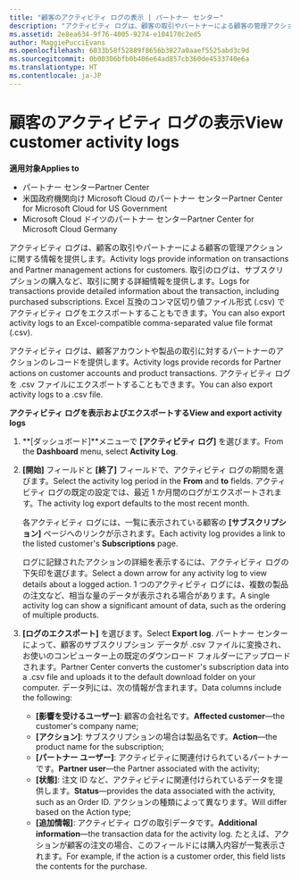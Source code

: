 ```yaml
---
title: "顧客のアクティビティ ログの表示 | パートナー センター"
description: "アクティビティ ログは、顧客の取引やパートナーによる顧客の管理アクションに関する情報を提供します。"
ms.assetid: 2e8ea634-9f76-4005-9274-e104170c2ed5
author: MaggiePucciEvans
ms.openlocfilehash: 6033b58f52889f8656b3827a0aaef5525abd3c9d
ms.sourcegitcommit: 0b00306bfb0b406e64ad857cb360de4533740e6a
ms.translationtype: HT
ms.contentlocale: ja-JP
---
```

# <a name="view-customer-activity-logs"></a><span data-ttu-id="d06a5-103">顧客のアクティビティ ログの表示</span><span class="sxs-lookup"><span data-stu-id="d06a5-103">View customer activity logs</span></span>

**<span data-ttu-id="d06a5-104">適用対象</span><span class="sxs-lookup"><span data-stu-id="d06a5-104">Applies to</span></span>**

-  <span data-ttu-id="d06a5-105">パートナー センター</span><span class="sxs-lookup"><span data-stu-id="d06a5-105">Partner Center</span></span>
-  <span data-ttu-id="d06a5-106">米国政府機関向け Microsoft Cloud のパートナー センター</span><span class="sxs-lookup"><span data-stu-id="d06a5-106">Partner Center for Microsoft Cloud for US Government</span></span>
-  <span data-ttu-id="d06a5-107">Microsoft Cloud ドイツのパートナー センター</span><span class="sxs-lookup"><span data-stu-id="d06a5-107">Partner Center for Microsoft Cloud Germany</span></span>


<span data-ttu-id="d06a5-108">アクティビティ ログは、顧客の取引やパートナーによる顧客の管理アクションに関する情報を提供します。</span><span class="sxs-lookup"><span data-stu-id="d06a5-108">Activity logs provide information on transactions and Partner management actions for customers.</span></span> <span data-ttu-id="d06a5-109">取引のログは、サブスクリプションの購入など、取引に関する詳細情報を提供します。</span><span class="sxs-lookup"><span data-stu-id="d06a5-109">Logs for transactions provide detailed information about the transaction, including purchased subscriptions.</span></span> <span data-ttu-id="d06a5-110">Excel 互換のコンマ区切り値ファイル形式 (.csv) でアクティビティ ログをエクスポートすることもできます。</span><span class="sxs-lookup"><span data-stu-id="d06a5-110">You can also export activity logs to an Excel-compatible comma-separated value file format (.csv).</span></span>

<span data-ttu-id="d06a5-111">アクティビティ ログは、顧客アカウントや製品の取引に対するパートナーのアクションのレコードを提供します。</span><span class="sxs-lookup"><span data-stu-id="d06a5-111">Activity logs provide records for Partner actions on customer accounts and product transactions.</span></span> <span data-ttu-id="d06a5-112">アクティビティ ログを .csv ファイルにエクスポートすることもできます。</span><span class="sxs-lookup"><span data-stu-id="d06a5-112">You can also export activity logs to a .csv file.</span></span>

**<span data-ttu-id="d06a5-113">アクティビティ ログを表示およびエクスポートする</span><span class="sxs-lookup"><span data-stu-id="d06a5-113">View and export activity logs</span></span>**

1.  <span data-ttu-id="d06a5-114">**[ダッシュボード]**メニューで **[アクティビティ ログ]** を選びます。</span><span class="sxs-lookup"><span data-stu-id="d06a5-114">From the **Dashboard** menu, select **Activity Log**.</span></span>
2.  <span data-ttu-id="d06a5-115">**[開始]** フィールドと **[終了]** フィールドで、アクティビティ ログの期間を選びます。</span><span class="sxs-lookup"><span data-stu-id="d06a5-115">Select the activity log period in the **From** and **to** fields.</span></span> <span data-ttu-id="d06a5-116">アクティビティ ログの既定の設定では、最近 1 か月間のログがエクスポートされます。</span><span class="sxs-lookup"><span data-stu-id="d06a5-116">The activity log export defaults to the most recent month.</span></span>

    <span data-ttu-id="d06a5-117">各アクティビティ ログには、一覧に表示されている顧客の **[サブスクリプション]** ページへのリンクが示されます。</span><span class="sxs-lookup"><span data-stu-id="d06a5-117">Each activity log provides a link to the listed customer's **Subscriptions** page.</span></span>

    <span data-ttu-id="d06a5-118">ログに記録されたアクションの詳細を表示するには、アクティビティ ログの下矢印を選びます。</span><span class="sxs-lookup"><span data-stu-id="d06a5-118">Select a down arrow for any activity log to view details about a logged action.</span></span> <span data-ttu-id="d06a5-119">1 つのアクティビティ ログには、複数の製品の注文など、相当な量のデータが表示される場合があります。</span><span class="sxs-lookup"><span data-stu-id="d06a5-119">A single activity log can show a significant amount of data, such as the ordering of multiple products.</span></span>

3.  <span data-ttu-id="d06a5-120">**[ログのエクスポート]** を選びます。</span><span class="sxs-lookup"><span data-stu-id="d06a5-120">Select **Export log**.</span></span> <span data-ttu-id="d06a5-121">パートナー センターによって、顧客のサブスクリプション データが .csv ファイルに変換され、お使いのコンピューター上の既定のダウンロード フォルダーにアップロードされます。</span><span class="sxs-lookup"><span data-stu-id="d06a5-121">Partner Center converts the customer's subscription data into a .csv file and uploads it to the default download folder on your computer.</span></span> <span data-ttu-id="d06a5-122">データ列には、次の情報が含まれます。</span><span class="sxs-lookup"><span data-stu-id="d06a5-122">Data columns include the following:</span></span>
    -   <span data-ttu-id="d06a5-123">**[影響を受けるユーザー]**: 顧客の会社名です。</span><span class="sxs-lookup"><span data-stu-id="d06a5-123">**Affected customer**—the customer's company name;</span></span>
    -   <span data-ttu-id="d06a5-124">**[アクション]**: サブスクリプションの場合は製品名です。</span><span class="sxs-lookup"><span data-stu-id="d06a5-124">**Action**—the product name for the subscription;</span></span>
    -   <span data-ttu-id="d06a5-125">**[パートナー ユーザー]**: アクティビティに関連付けられているパートナーです。</span><span class="sxs-lookup"><span data-stu-id="d06a5-125">**Partner user**—the Partner associated with the activity;</span></span>
    -   <span data-ttu-id="d06a5-126">**[状態]**: 注文 ID など、アクティビティに関連付けられているデータを提供します。</span><span class="sxs-lookup"><span data-stu-id="d06a5-126">**Status**—provides the data associated with the activity, such as an Order ID.</span></span> <span data-ttu-id="d06a5-127">アクションの種類によって異なります。</span><span class="sxs-lookup"><span data-stu-id="d06a5-127">Will differ based on the Action type;</span></span>
    -   <span data-ttu-id="d06a5-128">**[追加情報]**: アクティビティ ログの取引データです。</span><span class="sxs-lookup"><span data-stu-id="d06a5-128">**Additional information**—the transaction data for the activity log.</span></span> <span data-ttu-id="d06a5-129">たとえば、アクションが顧客の注文の場合、このフィールドには購入内容が一覧表示されます。</span><span class="sxs-lookup"><span data-stu-id="d06a5-129">For example, if the action is a customer order, this field lists the contents for the purchase.</span></span>

 

 



